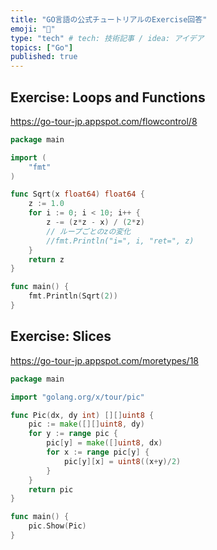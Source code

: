 ```yaml
---
title: "GO言語の公式チュートリアルのExercise回答"
emoji: "💨"
type: "tech" # tech: 技術記事 / idea: アイデア
topics: ["Go"]
published: true
---
```



## Exercise: Loops and Functions
https://go-tour-jp.appspot.com/flowcontrol/8

```go
package main

import (
	"fmt"
)

func Sqrt(x float64) float64 {
	z := 1.0
	for i := 0; i < 10; i++ {
		z -= (z*z - x) / (2*z)
		// ループごとのzの変化
		//fmt.Println("i=", i, "ret=", z)
	}
	return z
}

func main() {
	fmt.Println(Sqrt(2))
}
```

## Exercise: Slices
https://go-tour-jp.appspot.com/moretypes/18
```go
package main

import "golang.org/x/tour/pic"

func Pic(dx, dy int) [][]uint8 {
    pic := make([][]uint8, dy)
    for y := range pic {
        pic[y] = make([]uint8, dx)
        for x := range pic[y] {
            pic[y][x] = uint8((x+y)/2)
        }
    }
    return pic
}

func main() {
	pic.Show(Pic)
}
```
